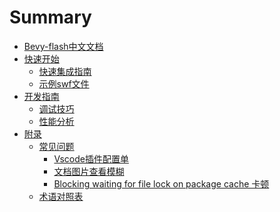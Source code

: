 # Summary
- [Bevy-flash中文文档](./chapter_1.md)
- [快速开始]()
    - [快速集成指南](section_1_1.md)
    - [示例swf文件](section_1_2.md)
- [开发指南]()
  - [调试技巧](development/debugging.md)
  - [性能分析](development/profiling.md)
- [附录]()
  - [常见问题](appendix/faq.md)
    - [Vscode插件配置单](appendix/faq01.md)
    - [文档图片查看模糊](appendix/faq02.md)
    - [Blocking waiting for file lock on package cache 卡顿](appendix/faq03.md)
  - [术语对照表](appendix/glossary.md)